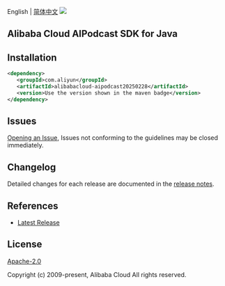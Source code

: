 English | [简体中文](README-CN.md)
![](https://aliyunsdk-pages.alicdn.com/icons/AlibabaCloud.svg)

## Alibaba Cloud AIPodcast SDK for Java

## Installation

```xml
<dependency>
   <groupId>com.aliyun</groupId>
   <artifactId>alibabacloud-aipodcast20250228</artifactId>
   <version>Use the version shown in the maven badge</version>
</dependency>
```

## Issues
[Opening an Issue](https://github.com/aliyun/alibabacloud-java-async-sdk/issues/new), Issues not conforming to the guidelines may be closed immediately.

## Changelog
Detailed changes for each release are documented in the [release notes](./ChangeLog.txt).

## References
* [Latest Release](https://github.com/aliyun/alibabacloud-async-java-sdk/)

## License
[Apache-2.0](http://www.apache.org/licenses/LICENSE-2.0)

Copyright (c) 2009-present, Alibaba Cloud All rights reserved.